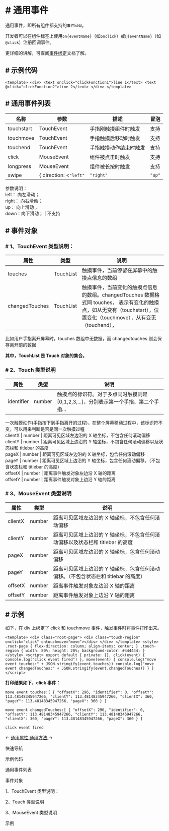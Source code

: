 <!-- 源地址: https://iot.mi.com/vela/quickapp/zh/components/general/events.html -->

# # 通用事件

通用事件，即所有组件都支持的`事件回调`。

开发者可以在组件标签上使用`on{eventName}`（如`onclick`）或`@{eventName}`（如`@click`）注册回调事件。

更详细的讲解，可查阅[事件绑定](</vela/quickapp/zh/guide/framework/template/event.html>)文档了解。

## # 示例代码

``` <template> <div> <text onclick="clickFunction1">line 1</text> <text @click="clickFunction2">line 2</text> </div> </template> ```

## # 通用事件列表

名称 | 参数 | 描述 | 冒泡  
---|---|---|---  
touchstart | TouchEvent | 手指刚触摸组件时触发 | 支持  
touchmove | TouchEvent | 手指触摸后移动时触发 | 支持  
touchend | TouchEvent | 手指触摸动作结束时触发 | 支持  
click | MouseEvent | 组件被点击时触发 | 支持  
longpress | MouseEvent | 组件被长按时触发 | 支持  
swipe | { direction: <`"left"` | `"right"` | `"up"` | `"down"`> } | 组件上快速滑动后触发（滑动方向有滚动条时不触发该事件）  
参数说明：  
left： 向左滑动；  
right： 向右滑动；  
up： 向上滑动；  
down：向下滑动； | 不支持  
  
## # 事件对象

### # 1、TouchEvent 类型说明：

属性 | 类型 | 说明  
---|---|---  
touches | TouchList | 触摸事件，当前停留在屏幕中的触摸点信息的数组  
changedTouches | TouchList | 触摸事件，当前变化的触摸点信息的数组。changedTouches 数据格式同 touches， 表示有变化的触摸点，如从无变有（touchstart），位置变化（touchmove），从有变无（touchend），  
比如用户手指离开屏幕时，touches 数组中无数据，而 changedtouches 则会保存离开前的数据  
  
**其中，TouchList 是 Touch 对象的集合。**

### # 2、Touch 类型说明

属性 | 类型 | 说明  
---|---|---  
identifier | number | 触摸点的标识符。对于多点同时触摸则是 [0,1,2,3,...]，分别表示第一个手指、第二个手指...  
一次触摸动作(手指按下到手指离开的过程)，在整个屏幕移动过程中，该标识符不变，可以用来判断是否是同一次触摸过程  
clientX | number | 距离可见区域左边沿的 X 轴坐标，不包含任何滚动偏移  
clientY | number | 距离可见区域上边沿的 Y 轴坐标，不包含任何滚动偏移以及状态栏和 titlebar 的高度  
pageX | number | 距离可见区域左边沿的 X 轴坐标，包含任何滚动偏移  
pageY | number | 距离可见区域上边沿的 Y 轴坐标，包含任何滚动偏移。（不包含状态栏和 titlebar 的高度）  
offsetX | number | 距离事件触发对象左边沿 X 轴的距离  
offsetY | number | 距离事件触发对象上边沿 Y 轴的距离  
  
### # 3、MouseEvent 类型说明

属性 | 类型 | 说明  
---|---|---  
clientX | number | 距离可见区域左边沿的 X 轴坐标，不包含任何滚动偏移  
clientY | number | 距离可见区域上边沿的 Y 轴坐标，不包含任何滚动偏移以及状态栏和 titlebar 的高度  
pageX | number | 距离可见区域左边沿的 X 轴坐标，包含任何滚动偏移  
pageY | number | 距离可见区域上边沿的 Y 轴坐标，包含任何滚动偏移。（不包含状态栏和 titlebar 的高度）  
offsetX | number | 距离事件触发对象左边沿 X 轴的距离  
offsetY | number | 距离事件触发对象上边沿 Y 轴的距离  
  
## # 示例

如下，在 div 上绑定了 click 和 touchmove 事件，触发事件时将事件打印出来。

``` <template> <div class="root-page"> <div class="touch-region" onclick="click" ontouchmove="move"></div> </div> </template> <style> .root-page { flex-direction: column; align-items: center; } .touch-region { width: 80%; height: 20%; background-color: #444444; } </style> <script> export default { private: {}, click(event) { console.log("click event fired") }, move(event) { console.log("move event touches:" + JSON.stringify(event.touches)) console.log("move event changedTouches:" + JSON.stringify(event.changedTouches)) } } </script> ```

**打印结果如下，click 事件：**

``` move event touches:[ { "offsetX": 296, "identifier": 0, "offsetY": 113.48148345947266, "clientY": 113.48148345947266, "clientX": 360, "pageY": 113.48148345947266, "pageX": 360 } ] ```

``` move event changedTouches:[ { "offsetX": 296, "identifier": 0, "offsetY": 113.48148345947266, "clientY": 113.48148345947266, "clientX": 360, "pageY": 113.48148345947266, "pageX": 360 } ] ```

``` click event fired ```

← [ 通用属性 ](</vela/quickapp/zh/components/general/properties.html>) [ 通用方法 ](</vela/quickapp/zh/components/general/methods.html>) → 

快速导航

示例代码

通用事件列表

事件对象

1、TouchEvent 类型说明：

2、Touch 类型说明

3、MouseEvent 类型说明

示例
